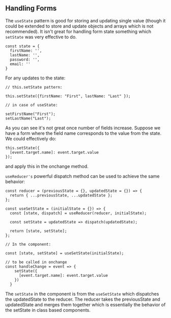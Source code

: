 ## Handling Forms

The `useState` pattern is good for storing and updating single value (though it could be extended to store and update objects and arrays which is not recommended). It isn't great for handling form state something which `setState` was very effective to do.

```
const state = {
  firstName: '',
  lastName: '',
  password: '',
  email: ''
}
```

For any updates to the state:

```
// this.setState pattern:

this.setState({firstName: "First", lastName: "Last" });

// in case of useState:

setFirstName("First");
setLastName("Last");
```

As you can see it's not great once number of fields increase. Suppose we have a form where the field name corresponds to the value from the state. We could effectively do:

```
this.setState({
  [event.target.name]: event.target.value
});
```

and apply this in the onchange method.

`useReducer's` powerful dispatch method can be used to achieve the same behavior:

```
const reducer = (previousState = {}, updatedState = {}) => {
  return { ...previousState, ...updatedState };
};

const useSetState = (initialState = {}) => {
  const [state, dispatch] = useReducer(reducer, initialState);

  const setState = updatedState => dispatch(updatedState);

  return [state, setState];
};

// In the component:

const [state, setState] = useSetState(initialState);

// to be called in onchange
const handleChange = event => {
    setState({
      [event.target.name]: event.target.value
    })
  }
```

The `setState` in the component is from the `useSetState` which dispatches the updatedState to the reducer. The reducer takes the previousState and updatedState and merges them together which is essentially the behavior of the setState in class based components.
